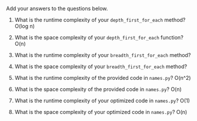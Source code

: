 Add your answers to the questions below.

1. What is the runtime complexity of your `depth_first_for_each` method?
O(log n)
2. What is the space complexity of your `depth_first_for_each` function?
O(n)
3. What is the runtime complexity of your `breadth_first_for_each` method?

4. What is the space complexity of your `breadth_first_for_each` method?


5. What is the runtime complexity of the provided code in `names.py`?
O(n^2)
6. What is the space complexity of the provided code in `names.py`?
O(n)
7. What is the runtime complexity of your optimized code in `names.py`?
O(1)
8. What is the space complexity of your optimized code in `names.py`?
O(n)
